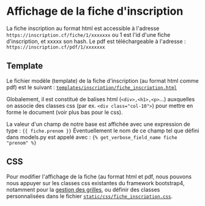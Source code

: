 # Affichage de la fiche d'inscription
La fiche inscription au format html est accessible à l'adresse `https://inscription.cf/fiche/1/xxxxxxx` ou 1 est l'id d'une fiche d'inscription, et xxxxx son hash. Le pdf est téléchargeable à l'adresse : `https://inscription.cf/pdf/1/xxxxxxx`

## Template
Le fichier modèle (template) de la fiche d'inscription (au format html comme pdf) est le suivant : [`templates/inscription/fiche_inscription.html`](https://github.com/Lycee-Experimental/django-lxp/blob/main/templates/inscription/fiche_inscription.html)

Globalement, il est constitué de balises html (`<div>,<h1>,<p>`...) auxquelles on associe des classes css (par ex. `<div class="col-10">`) pour mettre en forme le document (voir plus bas pour le css).

La valeur d'un champ de notre base est affichée avec une expression de type : `{{ fiche.prenom }}`
Éventuellement le nom de ce champ tel que défini dans models.py est appelé avec : `{% get_verbose_field_name fiche "prenom" %}`

## CSS
Pour modifier l'affichage de la fiche (au format html et pdf, nous pouvons nous appuyer sur les classes css existantes du framework bootstrap4, notamment pour la [gestion des grilles](https://getbootstrap.com/docs/4.0/layout/grid/), ou définir des classes personnalisées dans le fichier [`static/css/fiche_inscription.css`](https://github.com/Lycee-Experimental/django-lxp/blob/main/static/css/fiche_inscription.css).